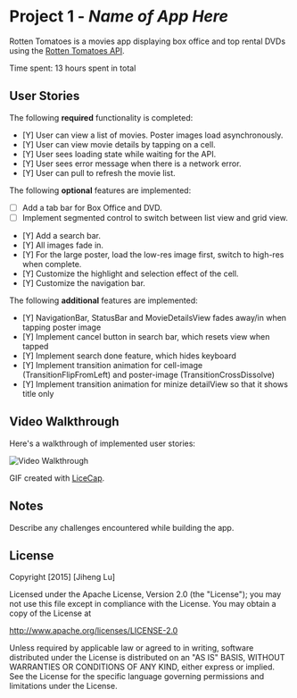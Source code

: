 # Project 1 - *Name of App Here*

Rotten Tomatoes is a movies app displaying box office and top rental DVDs using the [Rotten Tomatoes API](http://developer.rottentomatoes.com/docs/read/JSON).

Time spent: 13 hours spent in total

## User Stories

The following **required** functionality is completed:

- [Y] User can view a list of movies. Poster images load asynchronously.
- [Y] User can view movie details by tapping on a cell.
- [Y] User sees loading state while waiting for the API.
- [Y] User sees error message when there is a network error.
- [Y] User can pull to refresh the movie list.

The following **optional** features are implemented:

- [ ] Add a tab bar for Box Office and DVD.
- [ ] Implement segmented control to switch between list view and grid view.
- [Y] Add a search bar.
- [Y] All images fade in.
- [Y] For the large poster, load the low-res image first, switch to high-res when complete.
- [Y] Customize the highlight and selection effect of the cell.
- [Y] Customize the navigation bar.

The following **additional** features are implemented:

- [Y] NavigationBar, StatusBar and MovieDetailsView fades away/in when tapping poster image
- [Y] Implement cancel button in search bar, which resets view when tapped
- [Y] Implement search done feature, which hides keyboard
- [Y] Implement transition animation for cell-image (TransitionFlipFromLeft) and poster-image (TransitionCrossDissolve)
- [Y] Implement transition animation for minize detailView so that it shows title only




## Video Walkthrough 

Here's a walkthrough of implemented user stories:

<img src='http://i.imgur.com/link/to/your/gif/file.gif' title='Video Walkthrough' width='' alt='Video Walkthrough' />

GIF created with [LiceCap](http://www.cockos.com/licecap/).

## Notes

Describe any challenges encountered while building the app.

## License

Copyright [2015] [Jiheng Lu]

Licensed under the Apache License, Version 2.0 (the "License");
you may not use this file except in compliance with the License.
You may obtain a copy of the License at

http://www.apache.org/licenses/LICENSE-2.0

Unless required by applicable law or agreed to in writing, software
distributed under the License is distributed on an "AS IS" BASIS,
WITHOUT WARRANTIES OR CONDITIONS OF ANY KIND, either express or implied.
See the License for the specific language governing permissions and
limitations under the License.